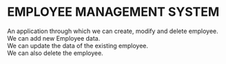 # EMPLOYEE MANAGEMENT SYSTEM
An application through which we can create, modify and delete employee.
<br/>
We can add new Employee data.
<br/>
We can update the data of the existing employee.
<br/>
We can also delete the employee.
